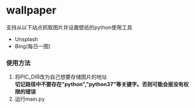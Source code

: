 # wallpaper
支持从以下站点抓取图片并设置壁纸的python使用工具
- Unsplash
- Bing(每日一图)

### 使用方法  
1. 将PIC_DIR改为自己想要存储图片的地址  
**切记路径中不要存在"python","python37"等关键字。否则可能会报没有权限的错误**
2. 运行main.py